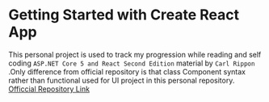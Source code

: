 # Getting Started with Create React App

This personal project is used to track my progression while reading and self coding  `ASP.NET Core 5 and React Second Edition` material by `Carl Rippon` .Only difference from official repository is that class Component syntax rather than functional used for UI project in this personal repository.
[Officcial Repository Link](https://github.com/PacktPublishing/ASP.NET-Core-5-and-React-Second-Edition)